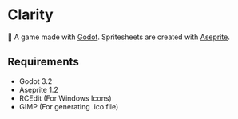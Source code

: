 # Clarity

👾 A game made with [Godot](https://godotengine.org). Spritesheets are created with [Aseprite](https://www.aseprite.org).

## Requirements

- Godot 3.2
- Aseprite 1.2
- RCEdit (For Windows Icons)
- GIMP (For generating .ico file)